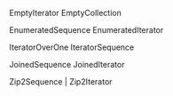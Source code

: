 
EmptyIterator
EmptyCollection

EnumeratedSequence EnumeratedIterator

IteratorOverOne
IteratorSequence

JoinedSequence JoinedIterator


Zip2Sequence | Zip2Iterator
